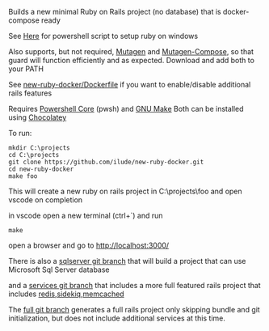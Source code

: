 Builds a new minimal Ruby on Rails project (no database) that is docker-compose ready

See [Here](https://github.com/ilude/WindowsPowerShell/blob/master/ruby_install_3.1.2-1.ps1) for powershell script to setup ruby on windows

Also supports, but not required, [Mutagen](https://github.com/mutagen-io/mutagen/releases/tag/v0.13.1) and [Mutagen-Compose](https://github.com/mutagen-io/mutagen-compose/releases/tag/v0.13.1), so that guard will function efficiently and as expected. Download and add both to your PATH

See [new-ruby-docker/Dockerfile](rails-builder-image/Dockerfile) if you want to enable/disable additional rails features 
 
Requires [Powershell Core](https://community.chocolatey.org/packages/powershell-core) (pwsh) and [GNU Make](https://community.chocolatey.org/packages/make)
Both can be installed using [Chocolatey](https://chocolatey.org/)

To run:

```
mkdir C:\projects
cd C:\projects 
git clone https://github.com/ilude/new-ruby-docker.git
cd new-ruby-docker
make foo
```

This will create a new ruby on rails project in C:\projects\foo and open vscode on completion

in vscode open a new terminal (ctrl+`) and run
```
make
```
open a browser and go to [http://localhost:3000/](http://localhost:3000/)

There is also a [sqlserver git branch](https://github.com/ilude/new-ruby-docker/tree/sqlserver) that will build a project that can use Microsoft Sql Server database

and a [services git branch](https://github.com/ilude/new-ruby-docker/tree/services) that includes a more full featured rails project that includes [redis](https://github.com/redis/redis-rb),[sidekiq](https://github.com/mperham/sidekiq/wiki),[memcached](https://github.com/petergoldstein/dalli)

The [full git branch](https://github.com/ilude/new-ruby-docker/tree/full) generates a full rails project only skipping bundle and git initialization, but does not include additional services at this time. 
